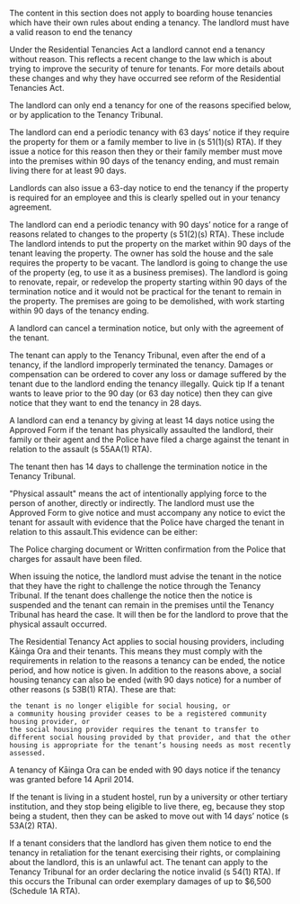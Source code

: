 

The content in this section does not apply to boarding house tenancies which have their own rules about ending a tenancy.
The landlord must have a valid reason to end the tenancy

Under the Residential Tenancies Act a landlord cannot end a tenancy without reason. This reflects a recent change to the law which is about trying to improve the security of tenure for tenants. For more details about these changes and why they have occurred see reform of the Residential Tenancies Act.

The landlord can only end a tenancy for one of the reasons specified below, or by application to the Tenancy Tribunal.

The landlord can end a periodic tenancy with 63 days’ notice if they require the property for them or a family member to live in (s 51(1)(s) RTA). If they issue a notice for this reason then they or their family member must move into the premises within 90 days of the tenancy ending, and must remain living there for at least 90 days.

Landlords can also issue a 63-day notice to end the tenancy if the property is required for an employee and this is clearly spelled out in your tenancy agreement.

The landlord can end a periodic tenancy with 90 days’ notice for a range of reasons related to changes to the property (s 51(2)(s) RTA). These include 
The landlord intends to put the property on the market within 90 days of the tenant leaving the property.
The owner has sold the house and the sale requires the property to be vacant.
The landlord is going to change the use of the property (eg, to use it as a business premises).
The landlord is going to renovate, repair, or redevelop the property starting within 90 days of the termination notice and it would not be practical for the tenant to remain in the property.
The premises are going to be demolished, with work starting within 90 days of the tenancy ending.

A landlord can cancel a termination notice, but only with the agreement of the tenant.

The tenant can apply to the Tenancy Tribunal, even after the end of a tenancy, if the landlord improperly terminated the tenancy. Damages or compensation can be ordered to cover any loss or damage suffered by the tenant due to the landlord ending the tenancy illegally. 
Quick tip
If a tenant wants to leave prior to the 90 day (or 63 day notice) then they can give notice that they want to end the tenancy in 28 days.

A landlord can end a tenancy by giving at least 14 days notice using the Approved Form if the tenant has physically assaulted the landlord, their family or their agent and the Police have filed a charge against the tenant in relation to the assault (s 55AA(1) RTA).

The tenant then has 14 days to challenge the termination notice in the Tenancy Tribunal.

"Physical assault" means the act of intentionally applying force to the person of another, directly or indirectly.
The landlord must use the Approved Form to give notice and must accompany any notice to evict the tenant for assault with evidence that the Police have charged the tenant in relation to this assault.This evidence can be either:

The Police charging document or
Written confirmation from the Police that charges for assault have been filed.

When issuing the notice, the landlord must advise the tenant in the notice that they have the right to challenge the notice through the Tenancy Tribunal. If the tenant does challenge the notice then the notice is suspended and the tenant can remain in the premises until the Tenancy Tribunal has heard the case. It will then be for the landlord to prove that the physical assault occurred.

The Residential Tenancy Act applies to social housing providers, including Kāinga Ora and their tenants. This means they must comply with the requirements in relation to the reasons a tenancy can be ended, the notice period, and how notice is given. In addition to the reasons above, a social housing tenancy can also be ended (with 90 days notice) for a number of other reasons (s 53B(1) RTA). These are that:

    the tenant is no longer eligible for social housing, or
    a community housing provider ceases to be a registered community housing provider, or
    the social housing provider requires the tenant to transfer to different social housing provided by that provider, and that the other housing is appropriate for the tenant’s housing needs as most recently assessed.

A tenancy of Kāinga Ora can be ended with 90 days notice if the tenancy was granted before 14 April 2014.

If the tenant is living in a student hostel, run by a university or other tertiary institution, and they stop being eligible to live there, eg, because they stop being a student, then they can be asked to move out with 14 days’ notice (s 53A(2) RTA).

If a tenant considers that the landlord has given them notice to end the tenancy in retaliation for the tenant exercising their rights, or complaining about the landlord, this is an unlawful act. The tenant can apply to the Tenancy Tribunal for an order declaring the notice invalid (s 54(1) RTA). If this occurs the Tribunal can order exemplary damages of up to $6,500 (Schedule 1A RTA).
